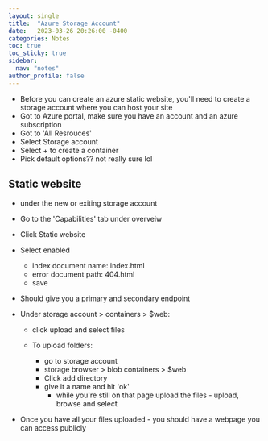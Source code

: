 ```yaml
---
layout: single
title:  "Azure Storage Account"
date:   2023-03-26 20:26:00 -0400
categories: Notes
toc: true
toc_sticky: true
sidebar:
  nav: "notes"
author_profile: false
---
```


- Before you can create an azure static website, you'll need to create a storage account where you can host your site
- Got to Azure portal, make sure you have an account and an azure subscription
- Got to 'All Resrouces'
- Select Storage account
- Select + to create a container
- Pick default options?? not really sure lol


## Static website

- under the new or exiting storage account
- Go to the 'Capabilities' tab under overveiw
- Click Static website
- Select enabled
    - index document name: index.html
    - error document path: 404.html
    - save
- Should give you a primary and secondary endpoint

- Under storage account > containers > $web:
    - click upload and select files

    - To upload folders:
        - go to storage account
        - storage browser > blob containers > $web 
        - Click add directory
        - give it a name and hit 'ok'
            - while you're still on that page upload the files - upload, browse and select

- Once you have all your files uploaded - you should have a webpage you can access publicly 